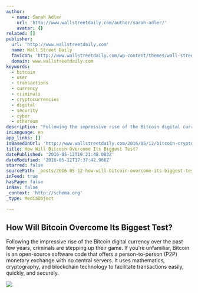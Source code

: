 ```yaml
---
author:
  - name: Sarah Adler
    url: 'http://www.wallstreetdaily.com/author/sarah-adler/'
    avatar: {}
related: []
publisher:
  url: 'http://www.wallstreetdaily.com'
  name: Wall Street Daily
  favicon: 'http://www.wallstreetdaily.com/wp-content/themes/wall-street-daily-theme/assets/images/favicons/wsd_favicon.ico'
  domain: www.wallstreetdaily.com
keywords:
  - bitcoin
  - user
  - transactions
  - currency
  - criminals
  - cryptocurrencies
  - digital
  - security
  - cyber
  - ethereum
description: "Following the impressive rise of the Bitcoin digital currency over the past few years, criminals are stepping up their game. If you're unfamiliar, Bitcoin is an open-source software code that offers a person-to-person (P2P) monetary exchange with no central servers. It uses mathematics, cryptography, and blockchain technology to facilitate transactions easily, quickly, and securely."
inLanguage: en
app_links: []
isBasedOnUrl: 'http://www.wallstreetdaily.com/2016/05/12/bitcoin-cryptocurrency-security/'
title: How Will Bitcoin Overcome Its Biggest Test?
datePublished: '2016-05-12T19:21:48.083Z'
dateModified: '2016-05-12T17:37:42.966Z'
starred: false
sourcePath: _posts/2016-05-12-how-will-bitcoin-overcome-its-biggest-test.md
inFeed: true
hasPage: false
inNav: false
_context: 'http://schema.org'
_type: MediaObject

---
```

<article style=""><h1>How Will Bitcoin Overcome Its Biggest Test?</h1><p>Following the impressive rise of the Bitcoin digital currency over the past few years, criminals are stepping up their game. If you're unfamiliar, Bitcoin is an open-source software code that offers a person-to-person (P2P) monetary exchange with no central servers. It uses mathematics, cryptography, and blockchain technology to facilitate transactions easily, quickly, and securely.</p><img src="http://www.wallstreetdaily.com/wp-content/uploads/2016/05/05-12-bitcoin-cryptocurrency-security.jpg" /></article>